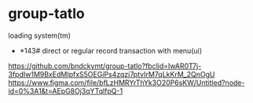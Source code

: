 # group-tatlo
loading system(tm)
- *143#
direct or regular
record transaction
with menu(ui)

https://github.com/bndckymt/group-tatlo?fbclid=IwAR0T7j-3fpdIw1M9BxEdMIpfxS5OEGiPs4zqzj7ptvIrM7qLkKrM_2QnOgU
https://www.figma.com/file/bfLzHMRYrThYk3O20P6sKW/Untitled?node-id=0%3A1&t=AEpG8Oj3qYTqlfpQ-1